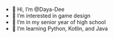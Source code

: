 - 👋 Hi, I’m @Daya-Dee
- 👀 I’m interested in game design
- 🌱 I’m in my senior year of high school
- 💞️ I’m learning Python, Kotlin, and Java

<!---
Daya-Dee/Daya-Dee is a ✨ special ✨ repository because its `README.md` (this file) appears on your GitHub profile.
You can click the Preview link to take a look at your changes.
--->
